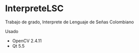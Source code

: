# InterpreteLSC
Trabajo de grado, Interprete de Lenguaje de Señas Colombiano


Usado
* OpenCV 2.4.11
* Qt 5.5

